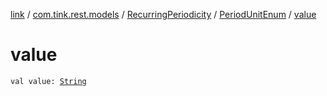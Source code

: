 [link](../../../index.md) / [com.tink.rest.models](../../index.md) / [RecurringPeriodicity](../index.md) / [PeriodUnitEnum](index.md) / [value](./value.md)

# value

`val value: `[`String`](https://kotlinlang.org/api/latest/jvm/stdlib/kotlin/-string/index.html)